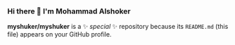 ### Hi there 👋 I'm Mohammad Alshoker
**myshuker/myshuker** is a ✨ _special_ ✨ repository because its `README.md` (this file) appears on your GitHub profile.
